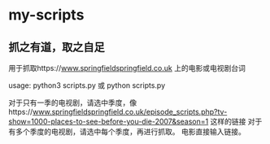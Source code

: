 # my-scripts

## 抓之有道，取之自足

用于抓取https://www.springfieldspringfield.co.uk 上的电影或电视剧台词

usage: python3 scripts.py 或 python scripts.py

对于只有一季的电视剧，请选中季度，像https://www.springfieldspringfield.co.uk/episode_scripts.php?tv-show=1000-places-to-see-before-you-die-2007&season=1 这样的链接
对于有多个季度的电视剧，请选中每个季度，再进行抓取。
电影直接输入链接。
